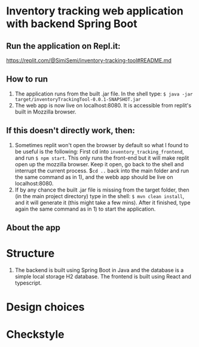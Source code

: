 Inventory tracking web application with backend Spring Boot
===

## Run the application on Repl.it:
https://replit.com/@SimiSemi/inventory-tracking-tool#README.md
## How to run
1) The application runs from the built .jar file. In the shell type:
```$ java -jar target/inventoryTrackingTool-0.0.1-SNAPSHOT.jar```
2) The web app is now live on localhost:8080. It is accessible from replit's built in Mozzilla browser.
## If this doesn't directly work, then:
1) Sometimes replit won't open the browser by default so what I found to be useful is the following: First cd into ```inventory_tracking_frontend```, and run ```$ npm start```. This only runs the front-end but it will make replit open up the mozzilla browser. Keep it open, go back to the shell and interrupt the current process. $```cd ..``` back into the main folder and run the same command as in 1), and the webb app should be live on localhost:8080.
2) If by any chance the built .jar file is missing from the target folder, then (in the main project directory) type in the shell: ```$ mvn clean install```, and it will generate it (this might take a few mins). After it finished, type again the same command as in 1) to start the application.

## About the app

# Structure
1) The backend is built using Spring Boot in Java and the database is a simple local storage H2 database. The frontend is built using React and typescript.

# Design choices
# Checkstyle
